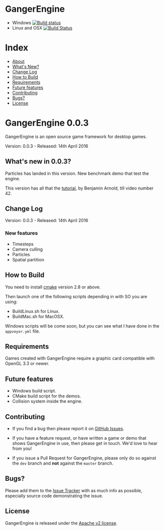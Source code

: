 GangerEngine
=======

- Windows [![Build status](https://ci.appveyor.com/api/projects/status/pta0jukudrmqkwt7/branch/master?svg=true)](https://ci.appveyor.com/project/Reisor/gangerengine/branch/master)
- Linux and OSX [![Build Status](https://travis-ci.org/Reisor/GangerEngine.svg)](https://travis-ci.org/Reisor/GangerEngine)

# Index

- [About](#about)
- [What's New?](#whats-new)
- [Change Log](#change-log)
- [How to Build](#how-to-build)
- [Requirements](#requirements)
- [Future features](#future)
- [Contributing](#contributing)
- [Bugs?](#bugs)
- [License](#license)

<a name="about"></a>
# GangerEngine 0.0.3

GangerEngine is an open source game framework for desktop games.

Version: 0.0.3 - Released: 14th April 2016

<a name="whats-new"></a>
## What's new in 0.0.3?

Particles has landed in this version.
New benchmark demo that test the engine.

This version has all that the [tutorial](https://www.youtube.com/playlist?list=PLSPw4ASQYyymu3PfG9gxywSPghnSMiOAW), by Benjamin Arnold, till video number 42.

<a name="change-log"></a>
## Change Log

Version: 0.0.3 - Released: 14th April 2016

### New features

* Timesteps
* Camera culling
* Particles
* Spatial partition

<a name="how-to-build"></a>
## How to Build

You need to install [cmake](https://cmake.org/) version 2.8 or above.

Then launch one of the following scripts depending in with SO you are using:
* BuildLinux.sh for Linux.
* BuildMac.sh for MacOSX.

Windows scripts will be come soon, but you can see what I have done in the `appveyor.yml` file.

<a name="requirements"></a>
## Requirements

Games created with GangerEngine require a graphic card compatible with OpenGL 3.3 or newer.

<a name="future"></a>
## Future features

* Windows build script.
* CMake build script for the demos.
* Collision system inside the engine.

<a name="contributing"></a>
## Contributing

- If you find a bug then please report it on [GitHub Issues][issues].

- If you have a feature request, or have written a game or demo that shows GangerEngine in use, then please get in touch. We'd love to hear from you!

- If you issue a Pull Request for GangerEngine, please only do so against the `dev` branch and **not** against the `master` branch.

<a name="bugs"></a>
## Bugs?

Please add them to the [Issue Tracker][issues] with as much info as possible, especially source code demonstrating the issue.

<a name="license"></a>
## License

GangerEngine is released under the [Apache v2 license](http://www.apache.org/licenses/LICENSE-2.0.html).

[issues]: https://github.com/Reisor/JavelJS/issues
